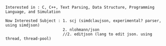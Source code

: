     Interested in : C, C++, Text Parsing, Data Structure, Programming Language, and Simulation
    
    Now Interested Subject : 1. scj (simdclaujson, experimental? parser, using simdjson)
                             2. nlohmann/json
                             //2. editjson (lang to edit json. using thread, thread-pool)
    
